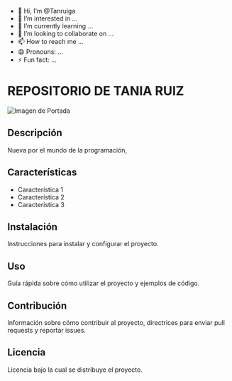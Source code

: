 - 👋 Hi, I’m @Tanruiga
- 👀 I’m interested in ...
- 🌱 I’m currently learning ...
- 💞️ I’m looking to collaborate on ...
- 📫 How to reach me ...
- 😄 Pronouns: ...
- ⚡ Fun fact: ...
# REPOSITORIO DE TANIA RUIZ
![Imagen de Portada](url_de_la_imagen)
## Descripción
Nueva por el mundo de la programación, 
## Características
- Característica 1
- Característica 2
- Característica 3
## Instalación
Instrucciones para instalar y configurar el proyecto.
## Uso
Guía rápida sobre cómo utilizar el proyecto y ejemplos de código.
## Contribución
Información sobre cómo contribuir al proyecto, directrices para enviar pull requests y reportar issues.
## Licencia
Licencia bajo la cual se distribuye el proyecto.
<!---
Tanruiga/Tanruiga is a ✨ special ✨ repository because its `README.md` (this file) appears on your GitHub profile.
You can click the Preview link to take a look at your changes.
--->

